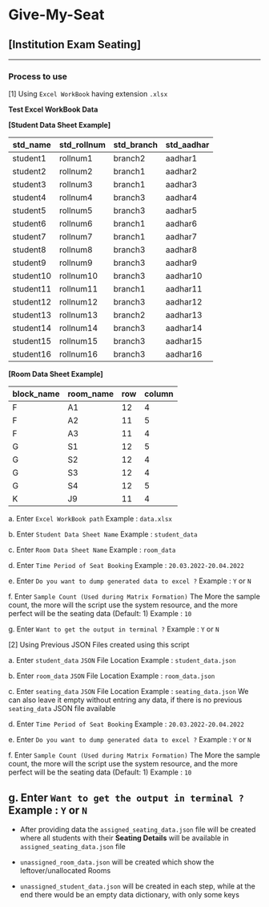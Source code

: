 # Give-My-Seat
## [Institution Exam Seating]

---

### Process to use
[1] Using `Excel WorkBook` having extension `.xlsx`

**Test Excel WorkBook Data**

**[Student Data Sheet Example]**

| std_name | std_rollnum | std_branch | std_aadhar |
| - | - | - | - |
| student1 | rollnum1 | branch2 | aadhar1 |
| student2 | rollnum2 | branch1 | aadhar2 |
| student3 | rollnum3 | branch1 | aadhar3 |
| student4 | rollnum4 | branch3 | aadhar4 |
| student5 | rollnum5 | branch3 | aadhar5 |
| student6 | rollnum6 | branch1 | aadhar6 |
| student7 | rollnum7 | branch1 | aadhar7 |
| student8 | rollnum8 | branch3 | aadhar8 |
| student9 | rollnum9 | branch3 | aadhar9 |
| student10 | rollnum10 | branch3 | aadhar10 |
| student11 | rollnum11 | branch1 | aadhar11 |
| student12 | rollnum12 | branch3 | aadhar12 |
| student13 | rollnum13 | branch2 | aadhar13 |
| student14 | rollnum14 | branch3 | aadhar14 |
| student15 | rollnum15 | branch3 | aadhar15 |
| student16 | rollnum16 | branch3 | aadhar16 |

**[Room Data Sheet Example]**

| block_name | room_name | row | column |
| - | - | - | - |
| F | A1 | 12 | 4 |
| F | A2 | 11 | 5 |
| F | A3 | 11 | 4 |
| G | S1 | 12 | 5 |
| G | S2 | 12 | 4 |
| G | S3 | 12 | 4 |
| G | S4 | 12 | 5 |
| K | J9 | 11 | 4 |

a. Enter `Excel WorkBook path`
	Example : `data.xlsx`

b. Enter `Student Data Sheet Name`
	Example : `student_data`

c. Enter `Room Data Sheet Name`
	Example : `room_data`

d. Enter `Time Period of Seat Booking`
	Example : `20.03.2022-20.04.2022`

e. Enter `Do you want to dump generated data to excel ?`
	Example : `Y` or `N`

f. Enter `Sample Count (Used during Matrix Formation)`
	The More the sample count,
	the more will the script use the system resource,
	and the more perfect will be the seating data
	(Default: 1)
	Example : `10`

g. Enter `Want to get the output in terminal ?`
	Example : `Y` or `N`


[2] Using Previous JSON Files created using this script

a. Enter `student_data` `JSON` File Location
		Example : `student_data.json`

b. Enter `room_data` `JSON` File Location
		Example : `room_data.json`

c. Enter `seating_data` `JSON` File Location
		Example : `seating_data.json`
		We can also leave it empty without entring any data, if there is no previous `seating_data` JSON file available

d. Enter `Time Period of Seat Booking`
	Example : `20.03.2022-20.04.2022`

e. Enter `Do you want to dump generated data to excel ?`
	Example : `Y` or `N`

f. Enter `Sample Count (Used during Matrix Formation)`
	The More the sample count,
	the more will the script use the system resource,
	and the more perfect will be the seating data
	(Default: 1)
	Example : `10`

g. Enter `Want to get the output in terminal ?`
	Example : `Y` or `N`
---

* After providing data the `assigned_seating_data.json` file will be created where all students with their **Seating Details** will be available in `assigned_seating_data.json` file

* `unassigned_room_data.json` will be created which show the leftover/unallocated Rooms

* `unassigned_student_data.json` will be created in each step, while at the end there would be an empty data dictionary, with only some keys